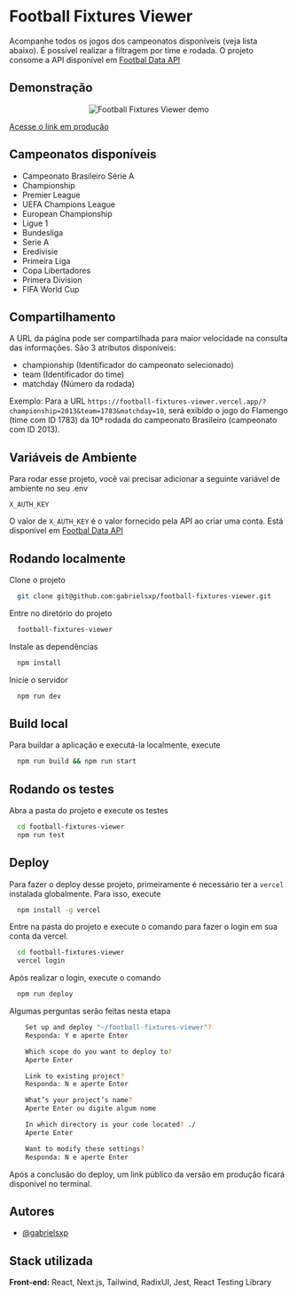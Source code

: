 # Football Fixtures Viewer

Acompanhe todos os jogos dos campeonatos disponíveis (veja lista abaixo). É possível realizar a filtragem por time e rodada.
O projeto consome a API disponível em [Footbal Data API](https://www.football-data.org/documentation/quickstart)

## Demonstração

<p align="center">
  <img src="https://res.cloudinary.com/fmonline/image/upload/v1719503647/FootballFixtures-Brave2024-06-2711-53-42-ezgif.com-video-to-gif-converter_m8dzgm.gif" alt="Football Fixtures Viewer demo" />
</p>

[Acesse o link em produção](https://football-fixtures-viewer.vercel.app/)

## Campeonatos disponíveis

- Campeonato Brasileiro Série A
- Championship
- Premier League
- UEFA Champions League
- European Championship
- Ligue 1
- Bundesliga
- Serie A
- Eredivisie
- Primeira Liga
- Copa Libertadores
- Primera Division
- FIFA World Cup

## Compartilhamento

A URL da página pode ser compartilhada para maior velocidade na consulta das informações. São 3 atributos disponíveis:

- championship (Identificador do campeonato selecionado)
- team (Identificador do time)
- matchday (Número da rodada)

Exemplo: Para a URL `https://football-fixtures-viewer.vercel.app/?championship=2013&team=1783&matchday=10`, será exibido o jogo do Flamengo (time com ID 1783) da 10ª rodada do campeonato Brasileiro (campeonato com ID 2013).

## Variáveis de Ambiente

Para rodar esse projeto, você vai precisar adicionar a seguinte variável de ambiente no seu .env

`X_AUTH_KEY`

O valor de `X_AUTH_KEY` é o valor fornecido pela API ao criar uma conta. Está disponível em [Footbal Data API](https://www.football-data.org/documentation/quickstart)

## Rodando localmente

Clone o projeto

```bash
  git clone git@github.com:gabrielsxp/football-fixtures-viewer.git
```

Entre no diretório do projeto

```bash
  football-fixtures-viewer
```

Instale as dependências

```bash
  npm install
```

Inicie o servidor

```bash
  npm run dev
```

## Build local

Para buildar a aplicação e executá-la localmente, execute

```bash
  npm run build && npm run start
```

## Rodando os testes

Abra a pasta do projeto e execute os testes

```bash
  cd football-fixtures-viewer
  npm run test
```

## Deploy

Para fazer o deploy desse projeto, primeiramente é necessário ter a `vercel` instalada globalmente. Para isso, execute

```bash
  npm install -g vercel
```

Entre na pasta do projeto e execute o comando para fazer o login em sua conta da vercel.

```bash
  cd football-fixtures-viewer
  vercel login
```

Após realizar o login, execute o comando

```bash
  npm run deploy
```

Algumas perguntas serão feitas nesta etapa

```bash
    Set up and deploy "~/football-fixtures-viewer"?
    Responda: Y e aperte Enter
```

```bash
    Which scope do you want to deploy to?
    Aperte Enter
```

```bash
    Link to existing project?
    Responda: N e aperte Enter
```

```bash
    What’s your project’s name?
    Aperte Enter ou digite algum nome
```

```bash
    In which directory is your code located? ./
    Aperte Enter
```

```bash
    Want to modify these settings?
    Responda: N e aperte Enter
```

Após a conclusão do deploy, um link público da versão em produção ficará disponível no terminal.

## Autores

- [@gabrielsxp](https://www.github.com/gabrielsxp)

## Stack utilizada

**Front-end:** React, Next.js, Tailwind, RadixUI, Jest, React Testing Library
